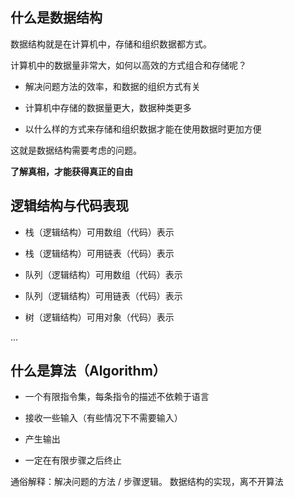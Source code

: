 ## 什么是数据结构

数据结构就是在计算机中，存储和组织数据都方式。

计算机中的数据量非常大，如何以高效的方式组合和存储呢？

- 解决问题方法的效率，和数据的组织方式有关

- 计算机中存储的数据量更大，数据种类更多

- 以什么样的方式来存储和组织数据才能在使用数据时更加方便

这就是数据结构需要考虑的问题。

**了解真相，才能获得真正的自由**

## 逻辑结构与代码表现

- 栈（逻辑结构）可用数组（代码）表示

- 栈（逻辑结构）可用链表（代码）表示

- 队列（逻辑结构）可用数组（代码）表示

- 队列（逻辑结构）可用链表（代码）表示

- 树（逻辑结构）可用对象（代码）表示

...

## 什么是算法（Algorithm）

- 一个有限指令集，每条指令的描述不依赖于语言

- 接收一些输入（有些情况下不需要输入）

- 产生输出

- 一定在有限步骤之后终止

通俗解释：解决问题的方法 / 步骤逻辑。
数据结构的实现，离不开算法





